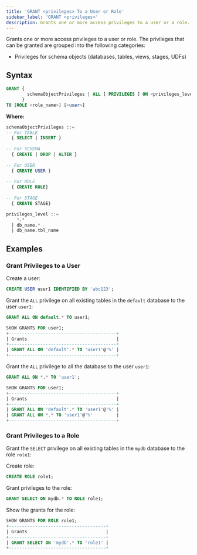 ```yaml
---
title: 'GRANT <privileges> To a User or Role'
sidebar_label: 'GRANT <privileges>'
description: Grants one or more access privileges to a user or a role.
---
```


Grants one or more access privileges to a user or role. The privileges that can be granted are grouped into the following categories:
* Privileges for schema objects (databases, tables, views, stages, UDFs)

## Syntax

```sql
GRANT { 
        schemaObjectPrivileges | ALL [ PRIVILEGES ] ON <privileges_level>
      }
TO [ROLE <role_name>] [<user>]
```

**Where:**

```sql
schemaObjectPrivileges ::=
-- For TABLE
  { SELECT | INSERT }
  
-- For SCHEMA
  { CREATE | DROP | ALTER }
  
-- For USER
  { CREATE USER }
  
-- For ROLE
  { CREATE ROLE}
  
-- For STAGE
  { CREATE STAGE}
```

```sql
privileges_level ::=
    *.*
  | db_name.*
  | db_name.tbl_name
```

## Examples

### Grant Privileges to a User

Create a user:
```sql
CREATE USER user1 IDENTIFIED BY 'abc123';
```

Grant the `ALL` privilege on all existing tables in the `default` database to the user `user1`:
 
```sql
GRANT ALL ON default.* TO user1;
```

```sql
SHOW GRANTS FOR user1;
+-----------------------------------------+
| Grants                                  |
+-----------------------------------------+
| GRANT ALL ON 'default'.* TO 'user1'@'%' |
+-----------------------------------------+
```

Grant the `ALL` privilege to all the database to the user `user1`:

```sql
GRANT ALL ON *.* TO 'user1';
```
```sql
SHOW GRANTS FOR user1;
+-----------------------------------------+
| Grants                                  |
+-----------------------------------------+
| GRANT ALL ON 'default'.* TO 'user1'@'%' |
| GRANT ALL ON *.* TO 'user1'@'%'         |
+-----------------------------------------+
```

### Grant Privileges to a Role

Grant the `SELECT` privilege on all existing tables in the `mydb` database to the role `role1`:

Create role:
```sql 
CREATE ROLE role1;
```

Grant privileges to the role:
```sql
GRANT SELECT ON mydb.* TO ROLE role1;
```

Show the grants for the role:
```sql
SHOW GRANTS FOR ROLE role1;
+-------------------------------------+
| Grants                              |
+-------------------------------------+
| GRANT SELECT ON 'mydb'.* TO 'role1' |
+-------------------------------------+
```